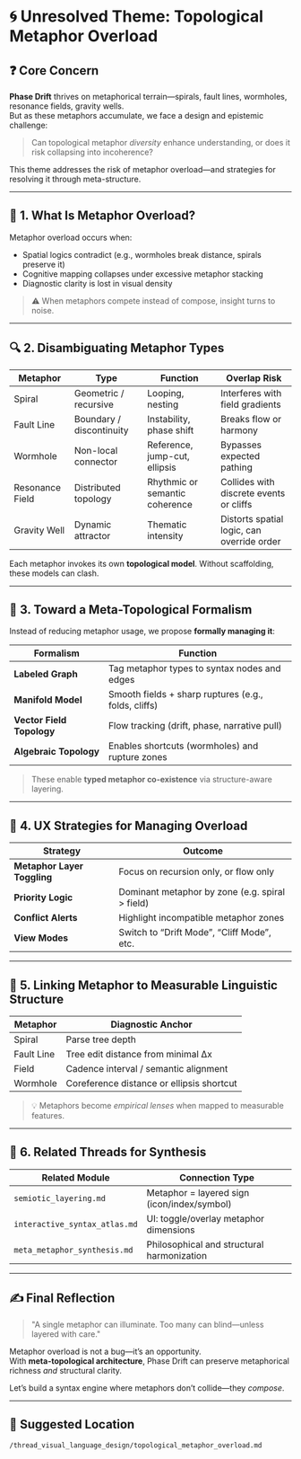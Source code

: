# 🌀 Unresolved Theme: Topological Metaphor Overload

## ❓ Core Concern
**Phase Drift** thrives on metaphorical terrain—spirals, fault lines, wormholes, resonance fields, gravity wells.  
But as these metaphors accumulate, we face a design and epistemic challenge:

> Can topological metaphor *diversity* enhance understanding, or does it risk collapsing into incoherence?

This theme addresses the risk of metaphor overload—and strategies for resolving it through meta-structure.

---

## 🧠 1. What Is Metaphor Overload?

Metaphor overload occurs when:

- Spatial logics contradict (e.g., wormholes break distance, spirals preserve it)
- Cognitive mapping collapses under excessive metaphor stacking
- Diagnostic clarity is lost in visual density

> ⚠️ When metaphors compete instead of compose, insight turns to noise.

---

## 🔍 2. Disambiguating Metaphor Types

| Metaphor        | Type                    | Function                                | Overlap Risk                                  |
|-----------------|-------------------------|-----------------------------------------|-----------------------------------------------|
| Spiral          | Geometric / recursive   | Looping, nesting                        | Interferes with field gradients               |
| Fault Line      | Boundary / discontinuity| Instability, phase shift                | Breaks flow or harmony                        |
| Wormhole        | Non-local connector     | Reference, jump-cut, ellipsis           | Bypasses expected pathing                     |
| Resonance Field | Distributed topology    | Rhythmic or semantic coherence          | Collides with discrete events or cliffs       |
| Gravity Well    | Dynamic attractor       | Thematic intensity                      | Distorts spatial logic, can override order    |

Each metaphor invokes its own **topological model**. Without scaffolding, these models can clash.

---

## 🧬 3. Toward a Meta-Topological Formalism

Instead of reducing metaphor usage, we propose **formally managing it**:

| Formalism                | Function                                         |
|--------------------------|--------------------------------------------------|
| **Labeled Graph**        | Tag metaphor types to syntax nodes and edges     |
| **Manifold Model**       | Smooth fields + sharp ruptures (e.g., folds, cliffs) |
| **Vector Field Topology**| Flow tracking (drift, phase, narrative pull)     |
| **Algebraic Topology**   | Enables shortcuts (wormholes) and rupture zones  |

> These enable **typed metaphor co-existence** via structure-aware layering.

---

## 🧭 4. UX Strategies for Managing Overload

| Strategy                     | Outcome                                          |
|------------------------------|--------------------------------------------------|
| **Metaphor Layer Toggling** | Focus on recursion only, or flow only            |
| **Priority Logic**          | Dominant metaphor by zone (e.g. spiral > field)  |
| **Conflict Alerts**         | Highlight incompatible metaphor zones            |
| **View Modes**              | Switch to “Drift Mode”, “Cliff Mode”, etc.       |

---

## 🔗 5. Linking Metaphor to Measurable Linguistic Structure

| Metaphor        | Diagnostic Anchor                          |
|-----------------|--------------------------------------------|
| Spiral          | Parse tree depth                           |
| Fault Line      | Tree edit distance from minimal Δx         |
| Field           | Cadence interval / semantic alignment      |
| Wormhole        | Coreference distance or ellipsis shortcut  |

> 💡 Metaphors become *empirical lenses* when mapped to measurable features.

---

## 🧠 6. Related Threads for Synthesis

| Related Module               | Connection Type                            |
|-----------------------------|---------------------------------------------|
| `semiotic_layering.md`      | Metaphor = layered sign (icon/index/symbol) |
| `interactive_syntax_atlas.md`| UI: toggle/overlay metaphor dimensions      |
| `meta_metaphor_synthesis.md`| Philosophical and structural harmonization  |

---

## ✍️ Final Reflection

> "A single metaphor can illuminate. Too many can blind—unless layered with care."

Metaphor overload is not a bug—it’s an opportunity.  
With **meta-topological architecture**, Phase Drift can preserve metaphorical richness *and* structural clarity.

Let’s build a syntax engine where metaphors don’t collide—they *compose*.

---

## 📂 Suggested Location
`/thread_visual_language_design/topological_metaphor_overload.md`
